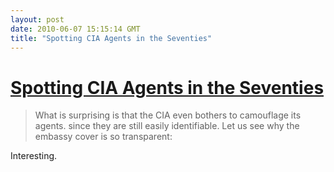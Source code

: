 ```yaml
---
layout: post
date: 2010-06-07 15:15:14 GMT
title: "Spotting CIA Agents in the Seventies"
---
```

# [Spotting CIA Agents in the Seventies](http://cryptome.org/dirty-work/spot-spook.htm)

> What is surprising is that the CIA even bothers to camouflage its agents. since they are still easily identifiable. Let us see why the embassy cover is so transparent:

Interesting.